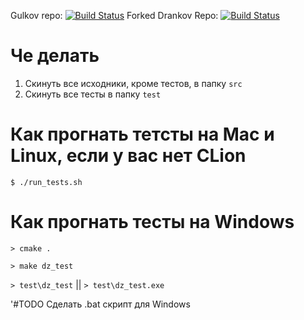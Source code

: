 Gulkov repo: [![Build Status](https://travis-ci.org/frnkySila/shersh_gtest_template.svg?branch=master)](https://travis-ci.org/frnkySila/shersh_gtest_template)
Forked Drankov Repo: [![Build Status](https://travis-ci.org/Sammers21/shersh_gtest_template.svg?branch=master)](https://travis-ci.org/Sammers21/shersh_gtest_template)
# Че делать

1. Скинуть все исходники, кроме тестов, в папку `src`
2. Скинуть все тесты в папку `test`

# Как прогнать тетсты на Mac и Linux, если у вас нет CLion

`$ ./run_tests.sh`

# Как прогнать тесты на Windows

`> cmake .`

`> make dz_test`

`> test\dz_test` || `> test\dz_test.exe` 

'#TODO Cделать .bat скрипт для Windows 

